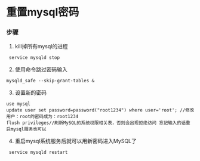 # 重置mysql密码
### 步骤
1. kill掉所有mysql的进程
```
 service mysqld stop
```

2. 使用命令跳过密码输入
```
mysqld_safe --skip-grant-tables &
```

3. 设置新的密码
```
use mysql
update user set password=password("root1234") where user='root'; //修改用户：root的密码成为：root1234
flush privileges//刷新MySQL的系统权限相关表，否则会出现拒绝访问 忘记输入的话重启mysql服务也可以
```

4. 重启mysql系统服务后就可以用新密码进入MySQL了
```
 service mysqld restart
```
